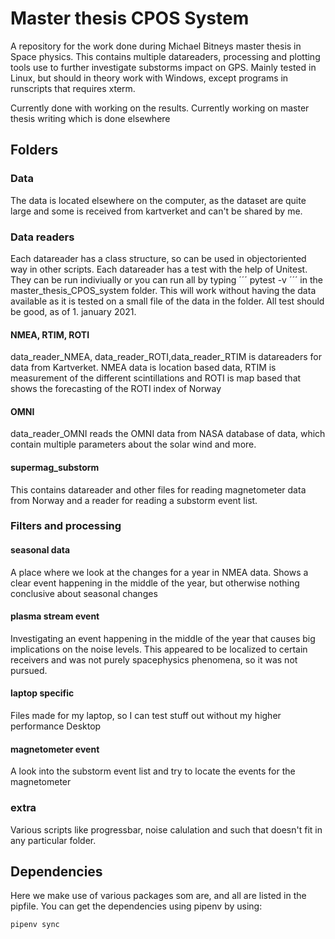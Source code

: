 # Master thesis CPOS System
A repository for the work done during Michael Bitneys master thesis in Space physics. This contains multiple datareaders, processing and plotting tools use to further investigate substorms impact on GPS. Mainly tested in Linux, but should in theory work with Windows, except programs in runscripts that requires xterm.

Currently done with working on the results. Currently working on master thesis writing which is done elsewhere

## Folders

### Data

The data is located elsewhere on the computer, as the dataset are quite large
and some is received from kartverket and can't be shared by me.

### Data readers

Each datareader has a class structure, so can be used in objectoriented way in
other scripts. Each datareader has a test with the help of Unitest. They can be
run indiviually or you can run all by typing
´´´
pytest -v
´´´
in the master_thesis_CPOS_system folder. This will work without having the data
available as it is tested on a small file of the data in the folder.
All test should be good, as of 1. january 2021.

#### NMEA, RTIM, ROTI

data_reader_NMEA, data_reader_ROTI,data_reader_RTIM is datareaders for data
from Kartverket. NMEA data is location based data, RTIM is measurement of the
different scintillations and ROTI is map based that shows the forecasting of
the ROTI index of Norway

#### OMNI

data_reader_OMNI reads the OMNI data from NASA database of data, which contain
multiple parameters about the solar wind and more.

#### supermag_substorm

This contains datareader and other files for reading magnetometer data from Norway
and a reader for reading a substorm event list.

### Filters and processing

#### seasonal data

A place where we look at the changes for a year in NMEA data. Shows a clear
event happening in the middle of the year, but otherwise nothing conclusive
about seasonal changes

#### plasma stream event

Investigating an event happening in the middle of the year that causes big implications
on the noise levels. This appeared to be localized to certain receivers and was
not purely spacephysics phenomena, so it was not pursued.  

#### laptop specific

Files made for my laptop, so I can test stuff out without my higher performance
Desktop


#### magnetometer event

A look into the substorm event list and try to locate the events for the magnetometer


### extra
Various scripts like progressbar, noise calulation and such that doesn't fit in any particular folder.

## Dependencies

Here we make use of various packages som are, and all are listed
in the pipfile. You can get the dependencies using pipenv by using:

```
pipenv sync
```
